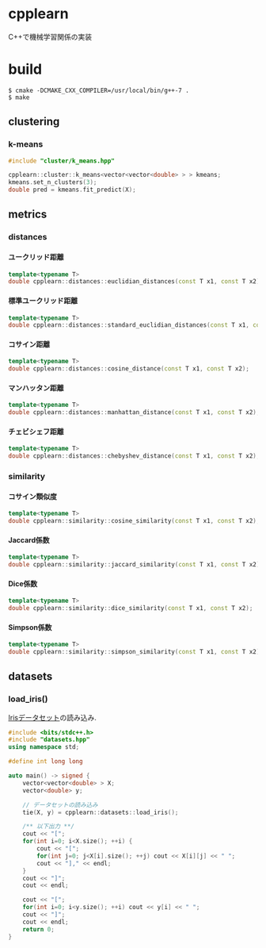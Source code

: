 # cpplearn
C++で機械学習関係の実装

# build
```
$ cmake -DCMAKE_CXX_COMPILER=/usr/local/bin/g++-7 .
$ make
```

## clustering

### k-means

```c++
#include "cluster/k_means.hpp"

cpplearn::cluster::k_means<vector<vector<double> > > kmeans;
kmeans.set_n_clusters(3);
double pred = kmeans.fit_predict(X);
```


## metrics

### distances

#### ユークリッド距離

```c++
template<typename T>
double cpplearn::distances::euclidian_distances(const T x1, const T x2);
```

#### 標準ユークリッド距離

```c++
template<typename T>
double cpplearn::distances::standard_euclidian_distances(const T x1, const T x2);
```

#### コサイン距離

```c++
template<typename T>
double cpplearn::distances::cosine_distance(const T x1, const T x2);
```

#### マンハッタン距離

```c++
template<typename T>
double cpplearn::distances::manhattan_distance(const T x1, const T x2);
```

#### チェビシェフ距離

```c++
template<typename T>
double cpplearn::distances::chebyshev_distance(const T x1, const T x2);
```

### similarity

#### コサイン類似度

```c++
template<typename T>
double cpplearn::similarity::cosine_similarity(const T x1, const T x2);
```

#### Jaccard係数

```c++
template<typename T>
double cpplearn::similarity::jaccard_similarity(const T x1, const T x2);
```

#### Dice係数

```c++
template<typename T>
double cpplearn::similarity::dice_similarity(const T x1, const T x2);
```


#### Simpson係数

```c++
template<typename T>
double cpplearn::similarity::simpson_similarity(const T x1, const T x2);
```
## datasets

### load_iris()
[Irisデータセット](https://archive.ics.uci.edu/ml/datasets/iris)の読み込み.

```c++
#include <bits/stdc++.h>
#include "datasets.hpp"
using namespace std;

#define int long long

auto main() -> signed {
    vector<vector<double> > X;
    vector<double> y;

    // データセットの読み込み
    tie(X, y) = cpplearn::datasets::load_iris();

    /** 以下出力 **/
    cout << "[";
    for(int i=0; i<X.size(); ++i) {
        cout << "[";
        for(int j=0; j<X[i].size(); ++j) cout << X[i][j] << " ";
        cout << "]," << endl;
    }
    cout << "]";
    cout << endl;

    cout << "[";
    for(int i=0; i<y.size(); ++i) cout << y[i] << " ";
    cout << "]";
    cout << endl;
    return 0;
}
```

